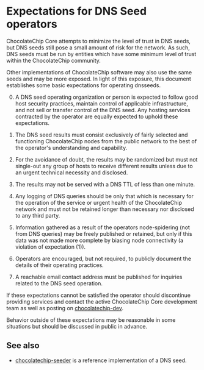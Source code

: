 Expectations for DNS Seed operators
====================================

ChocolateChip Core attempts to minimize the level of trust in DNS seeds,
but DNS seeds still pose a small amount of risk for the network.
As such, DNS seeds must be run by entities which have some minimum
level of trust within the ChocolateChip community.

Other implementations of ChocolateChip software may also use the same
seeds and may be more exposed. In light of this exposure, this
document establishes some basic expectations for operating dnsseeds.

0. A DNS seed operating organization or person is expected to follow good
host security practices, maintain control of applicable infrastructure,
and not sell or transfer control of the DNS seed. Any hosting services
contracted by the operator are equally expected to uphold these expectations.

1. The DNS seed results must consist exclusively of fairly selected and
functioning ChocolateChip nodes from the public network to the best of the
operator's understanding and capability.

2. For the avoidance of doubt, the results may be randomized but must not
single-out any group of hosts to receive different results unless due to an
urgent technical necessity and disclosed.

3. The results may not be served with a DNS TTL of less than one minute.

4. Any logging of DNS queries should be only that which is necessary
for the operation of the service or urgent health of the ChocolateChip
network and must not be retained longer than necessary nor disclosed
to any third party.

5. Information gathered as a result of the operators node-spidering
(not from DNS queries) may be freely published or retained, but only
if this data was not made more complete by biasing node connectivity
(a violation of expectation (1)).

6. Operators are encouraged, but not required, to publicly document the
details of their operating practices.

7. A reachable email contact address must be published for inquiries
related to the DNS seed operation.

If these expectations cannot be satisfied the operator should
discontinue providing services and contact the active ChocolateChip
Core development team as well as posting on
[chocolatechip-dev](https://groups.google.com/forum/#!forum/chocolatechip-dev).

Behavior outside of these expectations may be reasonable in some
situations but should be discussed in public in advance.

See also
----------
- [chocolatechip-seeder](https://github.com/pooler/chocolatechip-seeder) is a reference implementation of a DNS seed.
